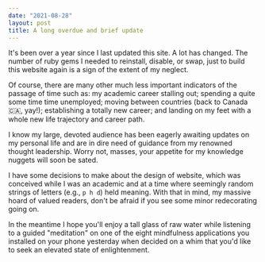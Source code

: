 ```yaml
---
date: "2021-08-28"
layout: post
title: A long overdue and brief update
---
```

It's been over a year since I last updated this site. A lot has changed. The number of ruby gems I needed to reinstall, disable, or swap, just to build this website again is a sign of the extent of my neglect. 

Of course, there are many other much less important indicators of the passage of time such as: my academic career stalling out; spending a quite some time time unemployed; moving between countries (back to Canada 🇨🇦, yay!); establishing a totally new career; and landing on my feet with a whole new life trajectory and career path. 

I know my large, devoted audience has been eagerly awaiting updates on my personal life and are in dire need of guidance from my renowned thought leadership. Worry not, masses, your appetite for my knowledge nuggets will soon be sated. 

I have some decisions to make about the design of website, which was conceived while I was an academic and at a time where seemingly random strings of letters (e.g., `p h d`) held meaning. With that in mind, my massive hoard of valued readers, don't be afraid if you see some minor redecorating going on. 

In the meantime I hope you'll enjoy a tall glass of raw water while listening to a guided "meditation" on one of the eight mindfulness applications you installed on your phone yesterday when decided on a whim that you'd like to seek an elevated state of enlightenment.